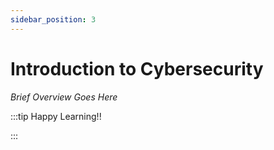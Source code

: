 ```yaml
---
sidebar_position: 3
---
```


# Introduction to Cybersecurity

_Brief Overview Goes Here_

:::tip Happy Learning!!

<QuestButton text="Go To Quest" link="https://app.stackup.dev/quest_page/introduction-to-cybersecurity"/>

:::
